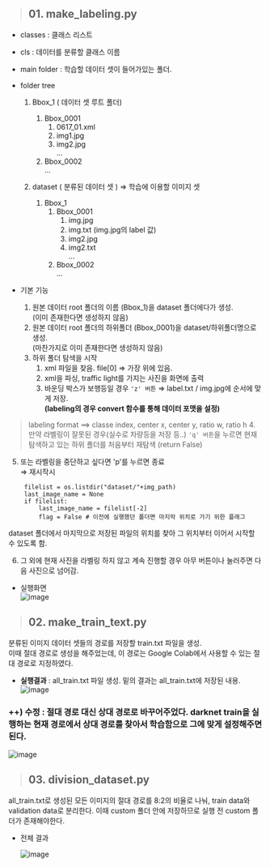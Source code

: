 > ## 01. make_labeling.py 
- classes : 클래스 리스트
- cls : 데이터를 분류할 클래스 이름        
- main folder : 학습할 데이터 셋이 들어가있는 폴더.        
        
- folder tree        
  1) Bbox_1 ( 데이터 셋 루트 폴더)        
     1) Bbox_0001        
        1) 0617_01.xml        
        2) img1.jpg        
        3) img2.jpg        
            ...        
     2) Bbox_0002        
         ...        
        
  2) dataset ( 분류된 데이터 셋 ) ⇒ 학습에 이용할 이미지 셋        
     1) Bbox_1        
        1) Bbox_0001        
            1) img.jpg        
            2) img.txt (img.jpg의 label 값)        
            3) img2.jpg        
            4) img2.txt        
            ...        
        2) Bbox_0002        
         ...        
        
- 기본 기능        
  1. 원본 데이터 root 폴더의 이름 (Bbox_1)을 dataset 폴더에다가 생성.        
      (이미 존재한다면 생성하지 않음)        
  2. 원본 데이터 root 폴더의 하위폴더 (Bbox_0001)을 dataset/하위폴더명으로 생성.        
      (마찬가지로 이미 존재한다면 생성하지 않음)        
  3. 하위 폴더 탐색을 시작        
     1. xml 파일을 찾음. file[0] ⇒ 가장 위에 있음.        
     2. xml을 파싱, traffic light를 가지는 사진을 화면에 출력        
     3. 바운딩 박스가 보행등일 경우 ``'z' 버튼`` ⇒ label.txt / img.jpg에 순서에 맞게 저장.        
         **(labeling의 경우 convert 함수를 통해 데이터 포맷을 설정)**        
> labeling format ==> classe index, center x, center y, ratio w, ratio h 4. 만약 라벨링이 잘못된 경우(실수로 차량등을 저장 등..) ``'q' 버튼``을 누르면 현재 탐색하고 있는 하위 폴더를 처음부터 재탐색 (return False)        
 5. 또는 라벨링을 중단하고 싶다면 'p'를 누르면 종료        
      ⇒ 재시작시         
      
         filelist = os.listdir("dataset/"+img_path)        
         last_image_name = None        
         if filelist:        
             last_image_name = filelist[-2]        
             flag = False # 이전에 실행했던 폴더면 마지막 위치로 가기 위한 플래그      
 dataset 폴더에서 마지막으로 저장된 파일의 위치를 찾아 그 위치부터 이어서 시작할 수 있도록 함.      
       
 6. 그 외에 현재 사진을 라벨링 하지 않고 계속 진행할 경우 아무 버튼이나 눌러주면 다음 사진으로 넘어감.        
             
           
 - 실행화면          
 ![image](https://user-images.githubusercontent.com/34594339/90097605-4b254c80-dd71-11ea-9fe5-24d78e6eb917.png)        
        
        
> ## 02. make_train_text.py 
분류된 이미지 데이터 셋들의 경로를 저장할 train.txt 파일을 생성.        
이때 절대 경로로 생성을 해주었는데, 이 경로는 Google Colab에서 사용할 수 있는 절대 경로로 지정하였다.        
        
- **실행결과** : all_train.txt 파일 생성. 밑의 결과는 all_train.txt에 저장된 내용.        
![image](https://user-images.githubusercontent.com/34594339/89789461-982fd580-db5b-11ea-85a1-68c92daa20c7.png)    
    
    
### ++) **수정**   :  절대 경로 대신 상대 경로로 바꾸어주었다. darknet train을 실행하는 현재 경로에서 상대 경로를 찾아서 학습함으로 그에 맞게 설정해주면 된다.    
   ![image](https://user-images.githubusercontent.com/34594339/90631267-61457800-e25d-11ea-8497-53762839a6f9.png)    
    
        
> ## 03. division_dataset.py 
all_train.txt로 생성된 모든 이미지의 절대 경로를 8:2의 비율로 나눠, train data와 validation data로 분리한다. 이때 custom 폴더 안에 저장하므로 실행 전 custom 폴더가 존재해야한다.        
        
- 전체 결과        
        
   ![image](https://user-images.githubusercontent.com/34594339/89789807-0ffe0000-db5c-11ea-9266-b7a23b01e7c9.png)